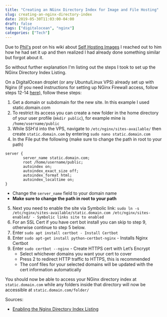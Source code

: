 ```yaml
---
title: "Creating an NGinx Directory Index for Image and File Hosting"
slug: creating-an-nginx-directory-index
date: 2019-05-30T11:03:00-04:00
draft: false
tags: ["digitalocean", "nginx"]
categories: ["Tech"]
---
```


Due to [Phil's][1] post on his wiki about [Self Hosting Images][2] I reached out to him how he had set it up and then realized I had already done something similar but forgot about it.

So without further explanation I'm listing out the steps I took to set up the NGinx Directory Index Listing.

On a DigitalOcean droplet (or any Ubuntu/Linux VPS) already set up with Nginx (if you need instructions for setting up NGinx Firewall access, follow steps 12-14 [here][3]), follow these steps:

1. Get a domain or subdomain for the new site. In this example I used static.domain.com
2. To restrict its access you can create a new folder in the home directory of your user profile (`mkdir public`), for example mine is `/home/username/public` 
3.  While SSH'd into the VPS, navigate to `/etc/nginx/sites-available/` then create `static.domain.com` by entering `sudo nano static.domain.com`
4.  In the File put the following (make sure to change the path in root to your path)

```
server {
        server_name static.domain.com;
        root /home/username/public;
        autoindex on;
        autoindex_exact_size off;
        autoindex_format html;
        autoindex_localtime on; 
}
```

- Change the `server_name` field to your domain name
- **Make sure to change the path in root to your path**

5. Next you need to enable the site via Symbolic link: `sudo ln -s /etc/nginx/sites-available/static.domain.com /etc/nginx/sites-enabled/ - Symbolic links site to enabled`
6. For an SSL Cert if you have cert bot install you can skip to step 9, otherwise continue to step 5 below.
7. Enter `sudo apt install certbot - Install Certbot`
8. Enter `sudo apt-get install python-certbot-nginx` - Installs Nginx Certbot
9. Enter `sudo certbot --nginx` - Create HTTPS cert with Let’s Encrypt
	- Select whichever domains you want your cert to cover
	- Press 2 to redirect HTTP traffic to HTTPS, this is recommended
	- The conf files for your selected domains will be updated with the cert information automatically

You should now be able to access your NGinx directory index at `static.domain.com` while any folders inside that directory will now be accessible at `static.domain.com/folder/`

Sources: 
- [Enabling the Nginx Directory Index Listing][4]

[1]: https://youneedastereo.com/
[2]: https://youneedastereo.com/#how%20I%20self-host%20images%20in%20this%20wiki
[3]: https://blog.joshsullivan.io/2019/02/20/creating-online-tiddlywiki
[4]: https://www.keycdn.com/support/nginx-directory-index
